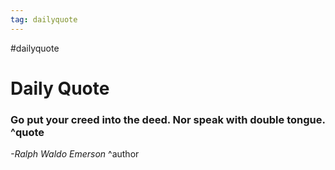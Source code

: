 ```yaml
---
tag: dailyquote
---
```


#dailyquote

# Daily Quote

### Go put your creed into the deed. Nor speak with double tongue. ^quote
*-Ralph Waldo Emerson* ^author
